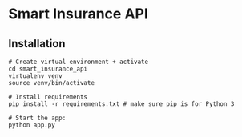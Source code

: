 # Smart Insurance API

## Installation

```
# Create virtual environment + activate
cd smart_insurance_api
virtualenv venv
source venv/bin/activate

# Install requirements 
pip install -r requirements.txt # make sure pip is for Python 3

# Start the app:
python app.py
```
